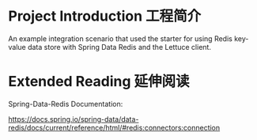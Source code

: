 # Project Introduction 工程简介

An example integration scenario that used the starter for using Redis key-value data store with Spring Data Redis and the Lettuce client.

# Extended Reading 延伸阅读

Spring-Data-Redis Documentation:

https://docs.spring.io/spring-data/data-redis/docs/current/reference/html/#redis:connectors:connection